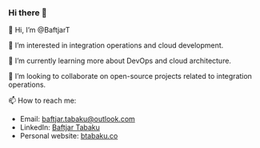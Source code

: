 ### Hi there 👋
👋 Hi, I’m @BaftjarT

👀 I’m interested in integration operations and cloud development.

🌱 I’m currently learning more about DevOps and cloud architecture.

💞️ I’m looking to collaborate on open-source projects related to integration operations.

📫 How to reach me: 
- Email: baftjar.tabaku@outlook.com
- LinkedIn: [Baftjar Tabaku](https://www.linkedin.com/in/baftjar-tabaku)
- Personal website: [btabaku.co](https://www.btabaku.co/)

<!--
**BTabaku/BTabaku** is a ✨ _special_ ✨ repository because its `README.md` (this file) appears on your GitHub profile.

Here are some ideas to get you started:

- 🔭 I’m currently working on ...
- 🌱 I’m currently learning ...
- 👯 I’m looking to collaborate on ...
- 🤔 I’m looking for help with ...
- 💬 Ask me about ...
- 📫 How to reach me: ...
- 😄 Pronouns: ...
- ⚡ Fun fact: ...
-->
